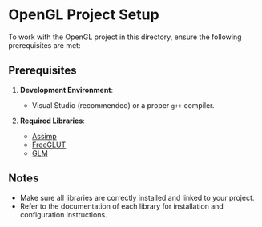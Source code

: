 # OpenGL Project Setup

To work with the OpenGL project in this directory, ensure the following prerequisites are met:

## Prerequisites

1. **Development Environment**:
    - Visual Studio (recommended) or a proper `g++` compiler.

2. **Required Libraries**:
    - [Assimp](https://github.com/assimp/assimp)
    - [FreeGLUT](http://freeglut.sourceforge.net/)
    - [GLM](https://github.com/g-truc/glm)

## Notes

- Make sure all libraries are correctly installed and linked to your project.
- Refer to the documentation of each library for installation and configuration instructions.
